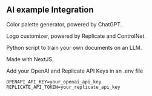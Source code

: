 ## AI example Integration

Color palette generator, powered by ChatGPT.

Logo customizer, powered by Replicate and ControlNet.

Python script to train your own documents on an LLM.

Made with NextJS.

Add your OpenAI and Replicate API Keys in an .env file

```
OPENAPI_API_KEY=your_openai_api_key
REPLICATE_API_TOKEN=your_replicate_api_key
```